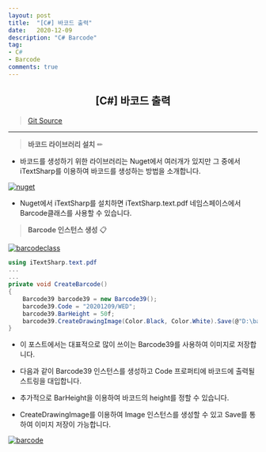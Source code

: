 ```yaml
---
layout: post
title:  "[C#] 바코드 출력"
date:   2020-12-09
description: "C# Barcode"
tag: 
- C#
- Barcode
comments: true
---
```


## <center>[C#] 바코드 출력</center>  

>[Git Source](https://github.com/chanos-dev/blogcode/tree/master/20-1209)

---

> <b>바코드 라이브러리 설치</b> ✏

- 바코드를 생성하기 위한 라이브러리는 Nuget에서 여러개가 있지만 그 중에서 iTextSharp를 이용하여 바코드를 생성하는 방법을 소개합니다.

<a href="{{ site.url }}/images/posts/2020-12-09/nuget.png"><img src="{{ site.url }}/images/posts/2020-12-09/nuget.png" alt="nuget"></a> 

- Nuget에서 iTextSharp를 설치하면 iTextSharp.text.pdf 네임스페이스에서 Barcode클래스를 사용할 수 있습니다.

> <b>Barcode 인스턴스 생성</b> 📋

<a href="{{ site.url }}/images/posts/2020-12-09/barcodeclass.png"><img src="{{ site.url }}/images/posts/2020-12-09/barcodeclass.png" alt="barcodeclass"></a> 

```c#
using iTextSharp.text.pdf
...
...
private void CreateBarcode()
{
    Barcode39 barcode39 = new Barcode39();
    barcode39.Code = "20201209/WED";
    barcode39.BarHeight = 50f;
    barcode39.CreateDrawingImage(Color.Black, Color.White).Save(@"D:\barcode.png");
}
```

- 이 포스트에서는 대표적으로 많이 쓰이는 Barcode39를 사용하여 이미지로 저장합니다.

- 다음과 같이 Barcode39 인스턴스를 생성하고 Code 프로퍼티에 바코드에 출력될 스트링을 대입합니다.

- 추가적으로 BarHeight을 이용하여 바코드의 height를 정할 수 있습니다.

- CreateDrawingImage를 이용하여 Image 인스턴스를 생성할 수 있고 Save를 통하여 이미지 저장이 가능합니다.

<a href="{{ site.url }}/images/posts/2020-12-09/barcode.png"><img src="{{ site.url }}/images/posts/2020-12-09/barcode.png" alt="barcode"></a> 

 